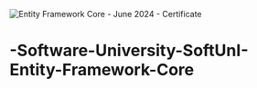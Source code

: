 ![Entity Framework Core - June 2024 - Certificate](https://github.com/user-attachments/assets/76c88b2b-26f6-4b8d-a93c-802e6ea563dd)
# -Software-University-SoftUnI-Entity-Framework-Core
